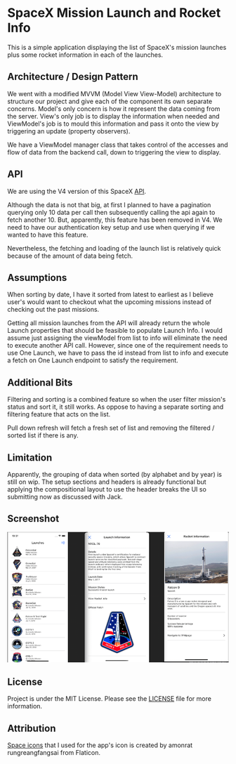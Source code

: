 # SpaceX Mission Launch and Rocket Info

This is a simple application displaying the list of SpaceX's mission launches plus some rocket information in each of the launches.


## Architecture / Design Pattern

We went with a modified MVVM (Model View View-Model) architecture to structure our project and give each of the component its own separate concerns. Model's only concern is how it represent the data coming from the server. View's only job is to display the information when needed and ViewModel's job is to mould this information and pass it onto the view by triggering an update (property observers).

We have a ViewModel manager class that takes control of the accesses and flow of data from the backend call, down to triggering the view to display.


## API

We are using the V4 version of this SpaceX [API](https://github.com/r-spacex/SpaceX-API). 

Although the data is not that big, at first I planned to have a pagination querying only 10 data per call then subsequently calling the api again to fetch another 10. But, apparently, this feature has been removed in V4. We need to have our authentication key setup and use when querying if we wanted to have this feature. 

Nevertheless, the fetching and loading of the launch list is relatively quick because of the amount of data being fetch.

## Assumptions
When sorting by date, I have it sorted from latest to earliest as I believe user's would want to checkout what the upcoming missions instead of checking out the past missions.

Getting all mission launches from the API will already return the whole Launch properties that should be feasible to populate Launch Info. I would assume just assigning the viewModel from list to info will eliminate the need to execute another API call. However, since one of the requirement needs to use One Launch, we have to pass the id instead from list to info and execute a fetch on One Launch endpoint to satisfy the requirement.

## Additional Bits
Filtering and sorting is a combined feature so when the user filter mission's status and sort it, it still works. As oppose to having a separate sorting and filtering feature that acts on the list.

Pull down refresh will fetch a fresh set of list and removing the filtered / sorted list if there is any.

## Limitation
Apparently, the grouping of data when sorted (by alphabet and by year) is still on wip. The setup sections and headers is already functional but applying the compositional layout to use the header breaks the UI so submitting now as discussed with Jack.

## Screenshot
![TLCSpaceX](screen.png)

## License
Project is under the MIT License. Please see the [LICENSE](https://github.com/arvinq/TLCspaceX/blob/main/LICENSE) file for more information.

## Attribution
[Space icons](https://www.flaticon.com/free-icons/space) that I used for the app's icon is created by amonrat rungreangfangsai from Flaticon.
